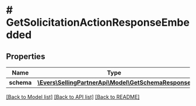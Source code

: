 # # GetSolicitationActionResponseEmbedded

## Properties

Name | Type | Description | Notes
------------ | ------------- | ------------- | -------------
**schema** | [**\Evers\SellingPartnerApi\Model\GetSchemaResponse**](GetSchemaResponse.md) |  | [optional]

[[Back to Model list]](../../README.md#models) [[Back to API list]](../../README.md#endpoints) [[Back to README]](../../README.md)
